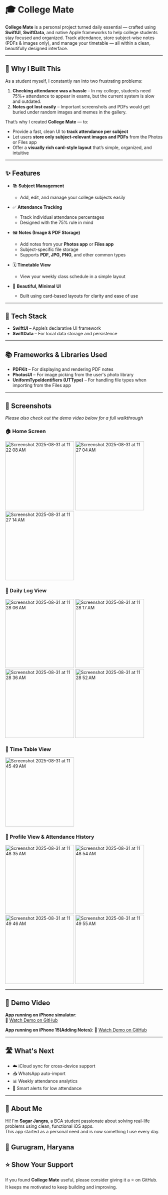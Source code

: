 # 🎓 College Mate

**College Mate** is a personal project turned daily essential — crafted using **SwiftUI**, **SwiftData**, and native Apple frameworks to help college students stay focused and organized. Track attendance, store subject-wise notes (PDFs & images only), and manage your timetable — all within a clean, beautifully designed interface.

---

## 🧠 Why I Built This

As a student myself, I constantly ran into two frustrating problems:

1. **Checking attendance was a hassle** – In my college, students need 75%+ attendance to appear in exams, but the current system is slow and outdated.
2. **Notes got lost easily** – Important screenshots and PDFs would get buried under random images and memes in the gallery.

That’s why I created **College Mate** — to:
- Provide a fast, clean UI to **track attendance per subject**
- Let users **store only subject-relevant images and PDFs** from the Photos or Files app
- Offer a **visually rich card-style layout** that’s simple, organized, and intuitive

---

## ✨ Features

- 📚 **Subject Management**
  - Add, edit, and manage your college subjects easily

- ✅ **Attendance Tracking**
  - Track individual attendance percentages
  - Designed with the 75% rule in mind

- 🖼️ **Notes (Image & PDF Storage)**
  - Add notes from your **Photos app** or **Files app**
  - Subject-specific file storage
  - Supports **PDF, JPG, PNG**, and other common types

- 🗓️ **Timetable View**
  - View your weekly class schedule in a simple layout

- 🎨 **Beautiful, Minimal UI**
  - Built using card-based layouts for clarity and ease of use

---

## 🧱 Tech Stack

- **SwiftUI** – Apple’s declarative UI framework
- **SwiftData** – For local data storage and persistence

---

## 📚 Frameworks & Libraries Used

- **PDFKit** – For displaying and rendering PDF notes  
- **PhotosUI** – For image picking from the user's photo library  
- **UniformTypeIdentifiers (UTType)** – For handling file types when importing from the Files app  

---

## 📸 Screenshots  
*Please also check out the demo video below for a full walkthrough*

### 🏠 Home Screen 

<img width="220"  alt="Screenshot 2025-08-31 at 11 22 08 AM" src="https://github.com/user-attachments/assets/1f3ed9b1-95dc-40fe-8b08-4d543391c423" />
<img width="220"  alt="Screenshot 2025-08-31 at 11 27 04 AM" src="https://github.com/user-attachments/assets/0905c3de-16d6-4518-a2dd-b3a07dfa2a09" />
<img width="220"  alt="Screenshot 2025-08-31 at 11 27 14 AM" src="https://github.com/user-attachments/assets/817b382c-0e19-412e-a2b3-b65f6221d133" />

### 📝 Daily Log View 

<img width="220" alt="Screenshot 2025-08-31 at 11 28 06 AM" src="https://github.com/user-attachments/assets/2b08ae20-db82-4013-b5fc-cda13bb8e35d" />
<img width="220" alt="Screenshot 2025-08-31 at 11 28 17 AM" src="https://github.com/user-attachments/assets/0fc049ca-626c-4c72-9b61-9efc13d01f8a" />
<img width="220" alt="Screenshot 2025-08-31 at 11 28 36 AM" src="https://github.com/user-attachments/assets/6676ecd8-b88c-448e-a8e3-95144bb88d8b" />
<img width="220" alt="Screenshot 2025-08-31 at 11 28 52 AM" src="https://github.com/user-attachments/assets/8903ce90-3e00-44a6-9880-bcc32c483728" />

### 📅 Time Table View
<img width="220" alt="Screenshot 2025-08-31 at 11 45 49 AM" src="https://github.com/user-attachments/assets/228f53b0-2e11-43ce-8fa9-16e47f577bfd" />

### 👤 Profile View & Attendance History 
<img width="220" alt="Screenshot 2025-08-31 at 11 48 35 AM" src="https://github.com/user-attachments/assets/ad3a7cc1-3cf3-4b82-bd1c-268fff094dde" />
<img width="220" alt="Screenshot 2025-08-31 at 11 48 54 AM" src="https://github.com/user-attachments/assets/c38cfe97-9d0a-4e29-99c2-5c99cc634f42" />
<img width="220" alt="Screenshot 2025-08-31 at 11 49 46 AM" src="https://github.com/user-attachments/assets/60c9800c-2d33-4a6b-ba2b-3288e75a633a" />
<img width="220" alt="Screenshot 2025-08-31 at 11 49 55 AM" src="https://github.com/user-attachments/assets/815da267-ece6-411b-8f1c-11a922d28ca1" />




---

## 🎥 Demo Video 
**App running on iPhone simulator**:  
🔗 [Watch Demo on GitHub](https://github.com/user-attachments/assets/c2967243-07c9-4cc7-98ca-bd228efafa66)

**App running on iPhone 15(Adding Notes)**: 
🔗 [Watch Demo on GitHub](https://github.com/user-attachments/assets/f48304cc-0374-43d3-83c2-44b507310598)

---

## 🛣️ What's Next

- ☁️ iCloud sync for cross-device support  
- 📥 WhatsApp auto-import  
- 📊 Weekly attendance analytics  
- 🔔 Smart alerts for low attendance  

---

## 🙌 About Me

Hi! I'm **Sagar Jangra**, a BCA student passionate about solving real-life problems using clean, functional iOS apps.  
This app started as a personal need and is now something I use every day.

📍 Gurugram, Haryana  
---

## ⭐️ Show Your Support

If you found **College Mate** useful, please consider giving it a ⭐️ on GitHub.  
It keeps me motivated to keep building and improving.



